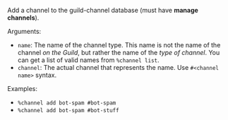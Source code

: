 Add a channel to the guild-channel database (must have **manage channels**).

Arguments:
* `name`: The name of the channel type. This name is not the name of the channel *on the Guild*, but rather the name of the *type of channel*. You can get a list of valid names from `%channel list`.
* `channel`: The actual channel that represents the name. Use `#<channel name>` syntax.

Examples:
* `%channel add bot-spam #bot-spam`
* `%channel add bot-spam #bot-stuff`

